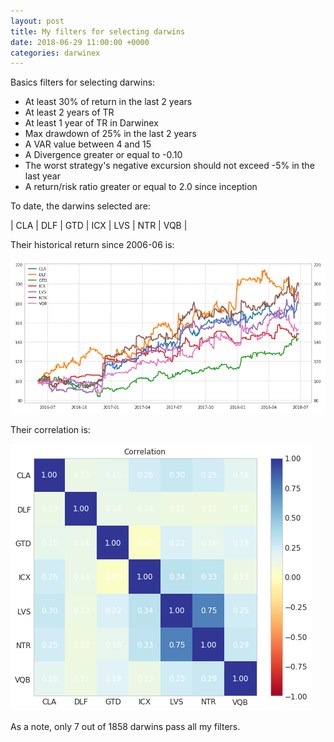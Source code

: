 ```yaml
---
layout: post
title: My filters for selecting darwins
date: 2018-06-29 11:00:00 +0000
categories: darwinex
---
```

Basics filters for selecting darwins:

* At least 30% of return in the last 2 years
* At least 2 years of TR
* At least 1 year of TR in Darwinex
* Max drawdown of 25% in the last 2 years
* A VAR value between 4 and 15
* A Divergence greater or equal to -0.10
* The worst strategy's negative excursion should not exceed -5% in the last year
* A return/risk ratio greater or equal to 2.0 since inception

To date, the darwins selected are: 

| CLA | DLF | GTD | ICX | LVS | NTR | VQB |

Their historical return since 2006-06 is:

![img](/assets/images/20180629215900.png)

Their correlation is:

![img](/assets/images/20180629220000.png)

As a note, only 7 out of 1858 darwins pass all my filters.